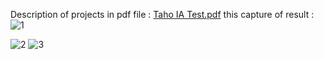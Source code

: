 Description of projects in pdf file : [Taho IA Test.pdf](https://github.com/user-attachments/files/17269766/Taho.IA.Test.pdf)
this capture of result : 
![1](https://github.com/user-attachments/assets/e7e68947-471a-4f31-b3ea-8f29b8eaf7c7)

![2](https://github.com/user-attachments/assets/6d27c8f7-1106-48eb-b51d-bf7569cd5485)
![3](https://github.com/user-attachments/assets/c775e016-a5e4-4324-a4d4-8d40c1ef97d6)
